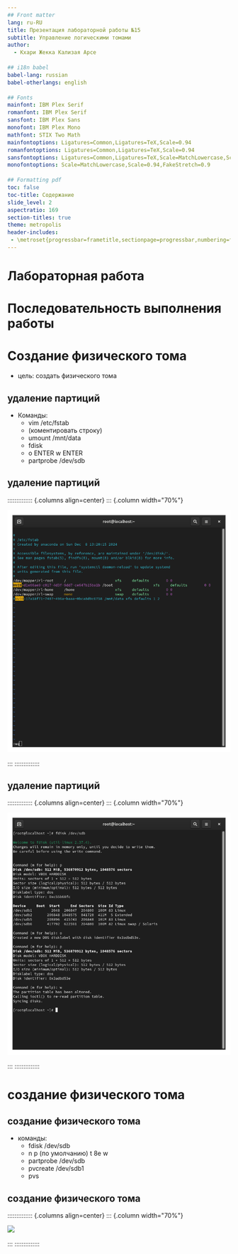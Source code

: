 ```yaml
---
## Front matter
lang: ru-RU
title: Презентация лабораторной работы №15
subtitle: Управление логическими томами
author:
  - Кхари Жекка Кализая Арсе

## i18n babel
babel-lang: russian
babel-otherlangs: english

## Fonts
mainfont: IBM Plex Serif
romanfont: IBM Plex Serif
sansfont: IBM Plex Sans
monofont: IBM Plex Mono
mathfont: STIX Two Math
mainfontoptions: Ligatures=Common,Ligatures=TeX,Scale=0.94
romanfontoptions: Ligatures=Common,Ligatures=TeX,Scale=0.94
sansfontoptions: Ligatures=Common,Ligatures=TeX,Scale=MatchLowercase,Scale=0.94
monofontoptions: Scale=MatchLowercase,Scale=0.94,FakeStretch=0.9

## Formatting pdf
toc: false
toc-title: Содержание
slide_level: 2
aspectratio: 169
section-titles: true
theme: metropolis
header-includes:
 - \metroset{progressbar=frametitle,sectionpage=progressbar,numbering=fraction}
---
```



# Лабораторная работа 

# Последовательность выполнения работы

# Создание физического тома

- цель: создать физического тома


## удаление партиций

- Команды:
   - vim /etc/fstab
   - (коментировать строку)
   - umount /mnt/data
   - fdisk
   - o ENTER w ENTER
   - partprobe /dev/sdb

## удаление партиций

:::::::::::::: {.columns align=center}
::: {.column width="70%"}

![](./image/01.png) 

:::
::::::::::::::

## удаление партиций

:::::::::::::: {.columns align=center}
::: {.column width="70%"}

![](./image/04.png) 

:::
::::::::::::::

# создание физического тома

## создание физического тома

- команды:
   - fdisk /dev/sdb 
   - n p (по умолчанию) t 8e w
   - partprobe /dev/sdb
   - pvcreate /dev/sdb1
   - pvs

## создание физического тома


:::::::::::::: {.columns align=center}
::: {.column width="70%"}

![](./image/2.png) 

:::
::::::::::::::


